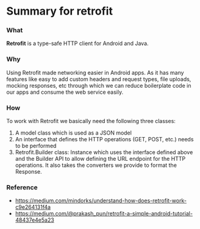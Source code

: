 # Summary for retrofit

### What
**Retrofit** is a type-safe HTTP client for Android and Java.

### Why
Using Retrofit made networking easier in Android apps. As it has many features like easy to add custom headers and request types, file uploads, mocking responses, etc through which we can reduce boilerplate code in our apps and consume the web service easily.

### How
To work with Retrofit we basically need the following three classes:
1. A model class which is used as a JSON model
2. An interface that defines the HTTP operations (GET, POST, etc.) needs to be performed
3. Retrofit.Builder class: Instance which uses the interface defined above and the Builder API to allow defining the URL endpoint for the HTTP operations. It also takes the converters we provide to format the Response.

### Reference

- https://medium.com/mindorks/understand-how-does-retrofit-work-c9e264131f4a
- https://medium.com/@prakash_pun/retrofit-a-simple-android-tutorial-48437e4e5a23
